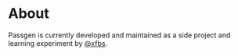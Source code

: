 # About

Passgen is currently developed and maintained as a side project and learning experiment by [@xfbs](https://github.com/xfbs).
